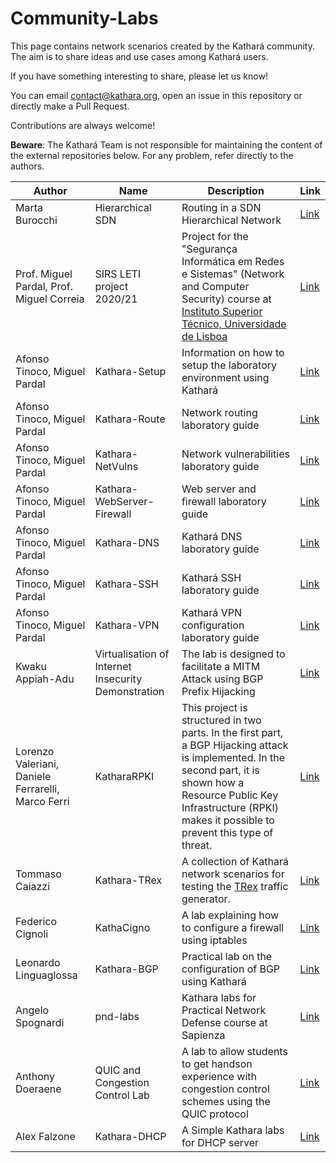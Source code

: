 # Community-Labs
This page contains network scenarios created by the Kathará community.
The aim is to share ideas and use cases among Kathará users.

If you have something interesting to share, please let us know!

You can email contact@kathara.org, open an issue in this repository or directly make a Pull Request.

Contributions are always welcome!

**Beware**: The Kathará Team is not responsible for maintaining the content of the external repositories below. For any
problem, refer directly to the authors.

| Author                                             | Name                                                | Description                                                                                                                                                                                                                          | Link                                                                                    |
|----------------------------------------------------|-----------------------------------------------------|--------------------------------------------------------------------------------------------------------------------------------------------------------------------------------------------------------------------------------------|-----------------------------------------------------------------------------------------|
| Marta Burocchi                                     | Hierarchical SDN                                    | Routing in a SDN Hierarchical Network                                                                                                                                                                                                | [Link](https://github.com/Martolins/Hierarchical-SDN-using-Kathara)                     |
| Prof. Miguel Pardal, Prof. Miguel Correia          | SIRS LETI project 2020/21                           | Project for the "Segurança Informática em Redes e Sistemas" (Network and Computer Security) course at [Instituto Superior Técnico, Universidade de Lisboa](https://tecnico.ulisboa.pt/pt/)                                           | [Link](https://github.com/tecnico-sec/Project-2021_2)                                   |
| Afonso Tinoco, Miguel Pardal                       | Kathara-Setup                                       | Information on how to setup the laboratory environment using Kathará                                                                                                                                                                 | [Link](https://github.com/tecnico-sec/Kathara-Setup)                                    |
| Afonso Tinoco, Miguel Pardal                       | Kathara-Route                                       | Network routing laboratory guide                                                                                                                                                                                                     | [Link](https://github.com/tecnico-sec/Kathara-Route)                                    |
| Afonso Tinoco, Miguel Pardal                       | Kathara-NetVulns                                    | Network vulnerabilities laboratory guide                                                                                                                                                                                             | [Link](https://github.com/tecnico-sec/Kathara-NetVulns)                                 |
| Afonso Tinoco, Miguel Pardal                       | Kathara-WebServer-Firewall                          | Web server and firewall laboratory guide                                                                                                                                                                                             | [Link](https://github.com/tecnico-sec/Kathara-WebServer-Firewall)                       |
| Afonso Tinoco, Miguel Pardal                       | Kathara-DNS                                         | Kathará DNS laboratory guide                                                                                                                                                                                                         | [Link](https://github.com/tecnico-sec/Kathara-DNS)                                      |
| Afonso Tinoco, Miguel Pardal                       | Kathara-SSH                                         | Kathará SSH laboratory guide                                                                                                                                                                                                         | [Link](https://github.com/tecnico-sec/Kathara-SSH)                                      |
| Afonso Tinoco, Miguel Pardal                       | Kathara-VPN                                         | Kathará VPN configuration laboratory guide                                                                                                                                                                                           | [Link](https://github.com/tecnico-sec/Kathara-VPN)                                      | 
| Kwaku Appiah-Adu                                   | Virtualisation of Internet Insecurity Demonstration | The lab is designed to facilitate a MITM Attack using BGP Prefix Hijacking                                                                                                                                                           | [Link](https://github.com/kwaku104/Virtualisation-of-Internet-Insecurity-Demonstration) |
| Lorenzo Valeriani, Daniele Ferrarelli, Marco Ferri | KatharaRPKI                                         | This project is structured in two parts. In the first part, a BGP Hijacking attack is implemented. In the second part, it is shown how a Resource Public Key Infrastructure (RPKI) makes it possible to prevent this type of threat. | [Link](https://github.com/ThetaRangers/KatharaRPKI)                                     |
| Tommaso Caiazzi                                    | Kathara-TRex                                        | A collection of Kathará network scenarios for testing the [TRex](https://trex-tgn.cisco.com/) traffic generator.                                                                                                                     | [Link](https://github.com/tcaiazzi/kathara-trex-labs)                                   |
| Federico Cignoli                                   | KathaCigno                                          | A lab explaining how to configure a firewall using iptables                                                                                                                                                                          | [Link](https://github.com/Fede-droid/KathaCigno)                                        | 
| Leonardo Linguaglossa                              | Kathara-BGP                                         | Practical lab on the configuration of BGP using Kathará                                                                                                                                                                              | [Link](https://gitlab.telecom-paris.fr/linguaglossa/gin201-bgp-lab)                     |
| Angelo Spognardi                                   | pnd-labs                                            | Kathara labs for Practical Network Defense course at Sapienza                                                                                                                                                                        | [Link](https://github.com/vitome/pnd-labs)                                              |
| Anthony Doeraene                                   | QUIC and Congestion Control Lab                     | A lab to allow students to get handson experience with congestion control schemes using the QUIC protocol                                                                                                                            | [Link](https://github.com/Aperence/linfo1341-congestion-student)                        |
| Alex Falzone                                  | Kathara-DHCP                                          | A Simple Kathara labs for DHCP server                                                                                                                                                                           | [Link](https://github.com/AlexFalzone/Kathara-DHCP)                                              |
